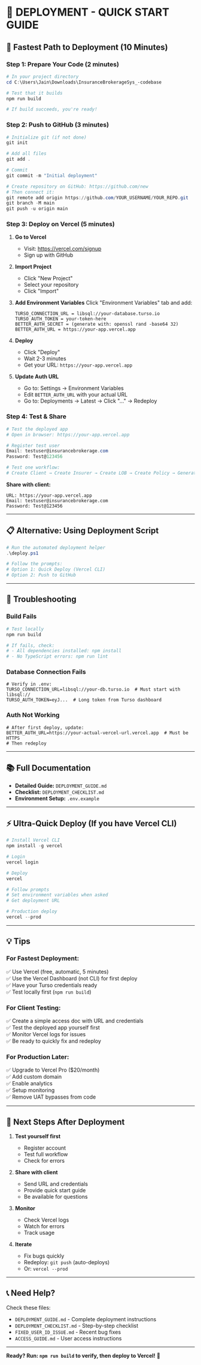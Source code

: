 # 🚀 DEPLOYMENT - QUICK START GUIDE

## 🎯 Fastest Path to Deployment (10 Minutes)

### Step 1: Prepare Your Code (2 minutes)

```powershell
# In your project directory
cd C:\Users\Jain\Downloads\InsuranceBrokerageSys_-codebase

# Test that it builds
npm run build

# If build succeeds, you're ready!
```

### Step 2: Push to GitHub (3 minutes)

```powershell
# Initialize git (if not done)
git init

# Add all files
git add .

# Commit
git commit -m "Initial deployment"

# Create repository on GitHub: https://github.com/new
# Then connect it:
git remote add origin https://github.com/YOUR_USERNAME/YOUR_REPO.git
git branch -M main
git push -u origin main
```

### Step 3: Deploy on Vercel (5 minutes)

1. **Go to Vercel**
   - Visit: https://vercel.com/signup
   - Sign up with GitHub

2. **Import Project**
   - Click "New Project"
   - Select your repository
   - Click "Import"

3. **Add Environment Variables**
   Click "Environment Variables" tab and add:
   
   ```
   TURSO_CONNECTION_URL = libsql://your-database.turso.io
   TURSO_AUTH_TOKEN = your-token-here
   BETTER_AUTH_SECRET = (generate with: openssl rand -base64 32)
   BETTER_AUTH_URL = https://your-app.vercel.app
   ```

4. **Deploy**
   - Click "Deploy"
   - Wait 2-3 minutes
   - Get your URL: `https://your-app.vercel.app`

5. **Update Auth URL**
   - Go to: Settings → Environment Variables
   - Edit `BETTER_AUTH_URL` with your actual URL
   - Go to: Deployments → Latest → Click "..." → Redeploy

### Step 4: Test & Share

```powershell
# Test the deployed app
# Open in browser: https://your-app.vercel.app

# Register test user
Email: testuser@insurancebrokerage.com
Password: Test@123456

# Test one workflow:
# Create Client → Create Insurer → Create LOB → Create Policy → Generate CN
```

**Share with client:**
```
URL: https://your-app.vercel.app
Email: testuser@insurancebrokerage.com
Password: Test@123456
```

---

## 📋 Alternative: Using Deployment Script

```powershell
# Run the automated deployment helper
.\deploy.ps1

# Follow the prompts:
# Option 1: Quick Deploy (Vercel CLI)
# Option 2: Push to GitHub
```

---

## 🔧 Troubleshooting

### Build Fails
```powershell
# Test locally
npm run build

# If fails, check:
# - All dependencies installed: npm install
# - No TypeScript errors: npm run lint
```

### Database Connection Fails
```
# Verify in .env:
TURSO_CONNECTION_URL=libsql://your-db.turso.io  # Must start with libsql://
TURSO_AUTH_TOKEN=eyJ...  # Long token from Turso dashboard
```

### Auth Not Working
```
# After first deploy, update:
BETTER_AUTH_URL=https://your-actual-vercel-url.vercel.app  # Must be HTTPS
# Then redeploy
```

---

## 📚 Full Documentation

- **Detailed Guide:** `DEPLOYMENT_GUIDE.md`
- **Checklist:** `DEPLOYMENT_CHECKLIST.md`
- **Environment Setup:** `.env.example`

---

## ⚡ Ultra-Quick Deploy (If you have Vercel CLI)

```powershell
# Install Vercel CLI
npm install -g vercel

# Login
vercel login

# Deploy
vercel

# Follow prompts
# Set environment variables when asked
# Get deployment URL

# Production deploy
vercel --prod
```

---

## 💡 Tips

### For Fastest Deployment:
✅ Use Vercel (free, automatic, 5 minutes)  
✅ Use the Vercel Dashboard (not CLI) for first deploy  
✅ Have your Turso credentials ready  
✅ Test locally first (`npm run build`)

### For Client Testing:
✅ Create a simple access doc with URL and credentials  
✅ Test the deployed app yourself first  
✅ Monitor Vercel logs for issues  
✅ Be ready to quickly fix and redeploy

### For Production Later:
✅ Upgrade to Vercel Pro ($20/month)  
✅ Add custom domain  
✅ Enable analytics  
✅ Setup monitoring  
✅ Remove UAT bypasses from code

---

## 🎯 Next Steps After Deployment

1. **Test yourself first**
   - Register account
   - Test full workflow
   - Check for errors

2. **Share with client**
   - Send URL and credentials
   - Provide quick start guide
   - Be available for questions

3. **Monitor**
   - Check Vercel logs
   - Watch for errors
   - Track usage

4. **Iterate**
   - Fix bugs quickly
   - Redeploy: `git push` (auto-deploys)
   - Or: `vercel --prod`

---

## 📞 Need Help?

Check these files:
- `DEPLOYMENT_GUIDE.md` - Complete deployment instructions
- `DEPLOYMENT_CHECKLIST.md` - Step-by-step checklist
- `FIXED_USER_ID_ISSUE.md` - Recent bug fixes
- `ACCESS_GUIDE.md` - User access instructions

---

**Ready? Run: `npm run build` to verify, then deploy to Vercel!** 🚀
